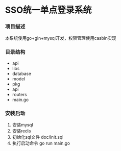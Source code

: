 # SSO统一单点登录系统

### 项目描述
本系统使用go+gin+mysql开发，权限管理使用casbin实现

### 目录结构
- api
- libs
- database
- model
- pkg
- api
- routers
- main.go

### 安装启动
1. 安装mysql
2. 安装redis
3. 初始化sql文件 doc/init.sql
4. 执行启动命令 go run main.go